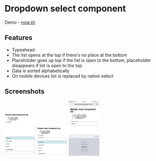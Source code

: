 # Dropdown select component
Demo - [now.sh](https://build-krmnrgybew.now.sh/)

## Features
- Typeahead
- The list opens at the top if there's no place at the bottom
- Placeholder goes up top if the list is open to the bottom, placeholder disappears if list is open to the top
- Data is sorted alphabetically
- On mobile devices list is replaced by native select

## Screenshots
<img src="demo/screenshot-top.png" width=100 align=/>

<img src="demo/screenshot-bottom.png" width=100 />

<img src="demo/screenshot-mobile.jpg" width=100 />
